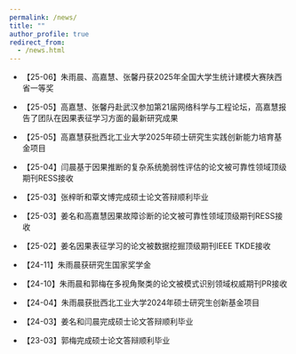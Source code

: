 ```yaml
---
permalink: /news/
title: ""
author_profile: true
redirect_from: 
  - /news.html
---
```


- 【25-06】朱雨晨、高嘉慧、张馨丹获2025年全国大学生统计建模大赛陕西省一等奖

- 【25-05】高嘉慧、张馨丹赴武汉参加第21届网络科学与工程论坛，高嘉慧报告了团队在因果表征学习方面的最新研究成果

- 【25-05】高嘉慧获批西北工业大学2025年硕士研究生实践创新能力培育基金项目

- 【25-04】闫晨基于因果推断的复杂系统脆弱性评估的论文被可靠性领域顶级期刊RESS接收

- 【25-03】张梓昕和覃文博完成硕士论文答辩顺利毕业

- 【25-03】姜名和高嘉慧因果故障诊断的论文被可靠性领域顶级期刊RESS接收

- 【25-02】姜名因果表征学习的论文被数据挖掘顶级期刊IEEE TKDE接收

- 【24-11】朱雨晨获研究生国家奖学金

- 【24-10】朱雨晨和郭梅在多视角聚类的论文被模式识别领域权威期刊PR接收

- 【24-04】朱雨晨获批西北工业大学2024年硕士研究生创新基金项目

- 【24-03】姜名和闫晨完成硕士论文答辩顺利毕业

- 【23-03】郭梅完成硕士论文答辩顺利毕业

  

  

  

